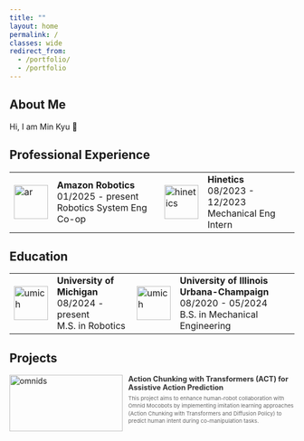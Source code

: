 ```yaml
---
title: ""
layout: home
permalink: /
classes: wide
redirect_from:
  - /portfolio/
  - /portfolio
---
```


## About Me

Hi, I am Min Kyu :wave:

## Professional Experience
<table>
  <tbody>
    <tr>
      <td style = "border-bottom-width:0;"><img src="{{site.baseurl}}/assets/images/main/ar.jpg" alt="ar" width="60"></td>
      <td style = "border-bottom-width:0;">
        <strong>Amazon Robotics</strong> <br> 01/2025 - present <br> Robotics System Eng Co-op</td>
      <td style = "border-bottom-width:0;"><img src="{{site.baseurl}}/assets/images/main/hinetics.jpg" alt="hinetics" width="60"></td>
      <td style = "border-bottom-width:0;">
        <strong>Hinetics</strong> <br> 08/2023 - 12/2023 <br> Mechanical Eng Intern</td>
    </tr>
  </tbody>
</table>

## Education
<table>
  <tbody>
    <tr>
      <td style="border-bottom-width:0;"><img src="{{site.baseurl}}/assets/images/main/umich.jpg" alt="umich" width="60"></td>
      <td style="border-bottom-width:0;">
        <strong>University of Michigan</strong> <br> 08/2024 - present <br> M.S. in Robotics
      </td>
      <td style="border-bottom-width:0;"><img src="{{site.baseurl}}/assets/images/main/uiuc.jpg" alt="umich" width="60"></td>
      <td style="border-bottom-width:0;">
        <strong>University of Illinois Urbana-Champaign</strong> <br> 08/2020 - 05/2024 <br> B.S. in Mechanical Engineering
      </td>
    </tr>
  </tbody>
</table>

## Projects

<div class="container">
  <div class="image-container">
    <a href="/portfolio_page/omnids">
      <img src="{{site.baseurl}}/assets/images/omnids.gif" alt="omnids">
    </a>
  </div>
  <div class="text-container">
    <div class="header-row">
      <a href="/portfolio_page/omnids" class="title-link">
        <h3>Action Chunking with Transformers (ACT) for Assistive Action Prediction</h3>
      </a>
    </div>
    <div class="text-content">
      <p>This project aims to enhance human-robot collaboration with Omnid Mocobots by implementing imitation learning approaches (Action Chunking with Transformers and Diffusion Policy) to predict human intent during co-manipulation tasks.</p>
    </div>
  </div>
</div>

<style>
.container {
  display: flex;
  margin-bottom: 10px;
  gap: 10px;
}

.image-container {
  flex: 0 0 200px;
  height: 100px;
  overflow: hidden;
}

.image-container img {
  width: 100%;
  height: 100%;
  object-fit: cover;
  object-position: center;
  display: block;
  transition: opacity 0.2s;
}

/* Special handling for logo-style images in the experience/education tables */
table img {
  width: 60px;
  height: 60px;
  object-fit: contain;
}

.image-container img:hover {
  opacity: 0.8;
}

.text-container {
  flex: 1;
  display: flex;
  flex-direction: column;
  min-height: 100px;
  justify-content: flex-start;
}

.header-row {
  display: flex;
  justify-content: space-between;
  align-items: flex-start;
  margin-bottom: 0.25rem;
}

.header-row h3 {
  margin: 0;
  font-size: 0.8rem;
  color: #333;
  transition: color 0.2s;
  line-height: 1.2;
}

.title-link {
  text-decoration: none;
  color: inherit;
}

.title-link:hover h3 {
  color: #0066cc;
  text-decoration: underline;
}

.text-content p {
  margin: 0;
  font-size: 0.6rem;
  line-height: 1.4;
  color: #666;
}
</style>